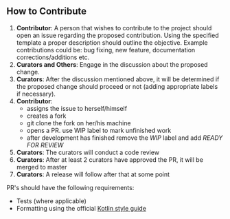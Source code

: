 ## How to Contribute

1. **Contributor**: A person that wishes to contribute to the project should open an issue regarding
   the proposed contribution. Using the specified template a proper description should outline the objective.
   Example contributions could be: bug fixing, new feature, documentation corrections/additions etc.
2. **Curators and Others**: Engage in the discussion about the proposed change.
3. **Curators**: After the discussion mentioned above, it will be determined if the proposed change
   should proceed or not (adding appropriate labels if necessary).
4. **Contributor**: 
    - assigns the issue to herself/himself
    - creates a fork
    - git clone the fork on her/his machine
    - opens a PR. use WIP label to mark unfinished work
    - after development has finished remove the _WIP_ label and add _READY FOR REVIEW_
5. **Curators**: The curators will conduct a code review
6. **Curators**: After at least 2 curators have approved the PR, it will be merged to master
7. **Curators**: A release will follow after that at some point

PR's should have the following requirements:

- Tests (where applicable)
- Formatting using the official [Kotlin style guide](https://kotlinlang.org/docs/reference/coding-conventions.html)